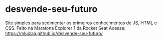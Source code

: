 # desvende-seu-futuro
Site simples para sedimentar os primeiros conhecimentos de JS, HTML e CSS. Feito na Maratona Explorer 1 da Rocket Seat
Acesse: https://mluizaa.github.io/desvende-seu-futuro/
